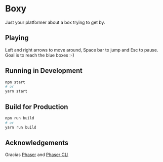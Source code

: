 # Boxy

Just your platformer about a box trying to get by.

## Playing

Left and right arrows to move around, Space bar to jump and Esc to pause. Goal 
is to reach the blue boxes :-)

## Running in Development

```bash
npm start
# or
yarn start
```

## Build for Production

```bash
npm run build
# or
yarn run build
```

## Acknowledgements

Gracias [Phaser](https://phaser.io/) and [Phaser CLI](https://github.com/phaser-cli/phaser-cli)
